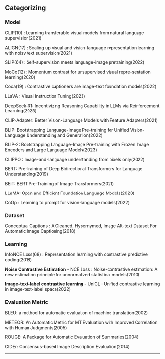 ## Categorizing

### Model

CLIP(10) : Learning transferable visual models from natural language supervision(2021)

ALIGN(17) : Scaling up visual and vision-language representation learning with noisy text supervision(2021)

SLIP(64) : Self-supervision meets language-image pretraining(2022)

MoCo(12) : Momentum contrast for unsupervised visual repre-sentation learning(2020)

Coca(19) : Contrastive captioners are image-text foundation models(2022)

LLaVA : Visual Instruction Tuning(2023)

DeepSeek-R1: Incentivizing Reasoning Capability in LLMs via Reinforcement Learning(2025)

CLIP-Adapter: Better Vision-Language Models with Feature Adapters(2021)

BLIP: Bootstrapping Language-Image Pre-training for Unified Vision-Language Understanding and Generation(2022)

BLIP-2: Bootstrapping Language-Image Pre-training with Frozen Image Encoders and Large Language Models(2023)

CLIPPO : Image-and-language understanding from pixels only(2022)

BERT: Pre-training of Deep Bidirectional Transformers for Language Understanding(2019)

BEiT: BERT Pre-Training of Image Transformers(2021)

LLaMA: Open and Efficient Foundation Language Models(2023)

CoOp : Learning to prompt for vision-language models(2022)


### Dataset

Conceptual Captions : A Cleaned, Hypernymed, Image Alt-text Dataset For Automatic Image Captioning(2018)


### Learning

InfoNCE Loss(68) : Representation learning with contrastive predictive coding(2018)

**Noise Contrastive Estimation** - NCE Loss : Noise-contrastive estimation: A new estimation principle for unnormalized statistical models(2010)

**Image-text-label contrastive learning** - UniCL : Unified contrastive learning in image-text-label space(2022)

### Evaluation Metric

BLEU: a method for automatic evaluation of machine translation(2002)

METEOR: An Automatic Metric for MT Evaluation with Improved Correlation with Human Judgments(2005)

ROUGE: A Package for Automatic Evaluation of Summaries(2004)

CIDEr: Consensus-based Image Description Evaluation(2014)

---
